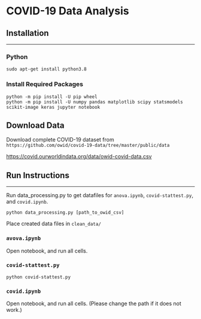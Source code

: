 # COVID-19 Data Analysis

## Installation
---
### Python
```
sudo apt-get install python3.8
```
### Install Required Packages
```
python -m pip install -U pip wheel
python -m pip install -U numpy pandas matplotlib scipy statsmodels scikit-image keras jupyter notebook
```
## Download Data

Download complete COVID-19 dataset from  
`https://github.com/owid/covid-19-data/tree/master/public/data`

https://covid.ourworldindata.org/data/owid-covid-data.csv


## Run Instructions
---
Run data_processing.py to get datafiles for `anova.ipynb`, `covid-stattest.py`, and `covid.ipynb`.

```
python data_processing.py [path_to_owid_csv]
```
Place created data files in `clean_data/`

### `avova.ipynb`
Open notebook, and run all cells.

### `covid-stattest.py`
```
python covid-stattest.py
```

### `covid.ipynb`
Open notebook, and run all cells.
(Please change the path if it does not work.)
